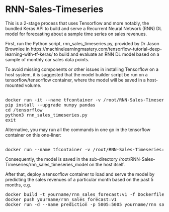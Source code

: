 # RNN-Sales-Timeseries
This is a 2-stage process that uses Tensorflow and more notably, the bundled Keras API to build and serve a Recurrent Neural Network (RNN) DL model for forecasting about a sample time series on sales revenues.
<p>
First, run the Python script, rnn_sales_timeseries.py, provided by Dr Jason Browniee in https://machinelearningmastery.com/tensorflow-tutorial-deep-learning-with-tf-keras/ to build and evaluate an RNN DL model based on a sample of monthly car sales data points.
<p>
To avoid missing components or other issues in installing Tensorflow on a host system, it is suggested that the model builder script be run on a tensorflow/tensorflow container, where the model will be saved in a host-mounted volume.
<p>
<pre> 
docker run -it --name tfcontainer -v /root/RNN-Sales-Timeseries:/tensorflow tensorflow/tensorflow
pip install --upgrade numpy pandas
cd /tensorflow
python3 rnn_sales_timeseries.py
exit
</pre>
Alternative, you may run all the commands in one go in the tensorflow container on this one-liner:
<p>
<pre> 
docker run --name tfcontainer -v /root/RNN-Sales-Timeseries:/tensorflow tensorflow/tensorflow /bin/bash -c "pip install --upgrade numpy pandas; cd /tensorflow; python3 rnn_sales_timeseries.py"
</pre>
Consequently, the model is saved in the sub-directory /root/RNN-Sales-Timeseries/rnn_sales_timeseries_model on the host itself.
<p>
<p>
After that, deploy a tensorflow container to load and serve the model by predicting the sales revenues of a particular month based on the past 5 months, e.g.
<p>
<pre>
docker build -t yourname/rnn_sales_forecast:v1 -f Dockerfile .
docker push yourname/rnn_sales_forecast:v1
docker run -d --name prediction -p 5005:5005 yourname/rnn_sales_forecast:v1
</pre>
